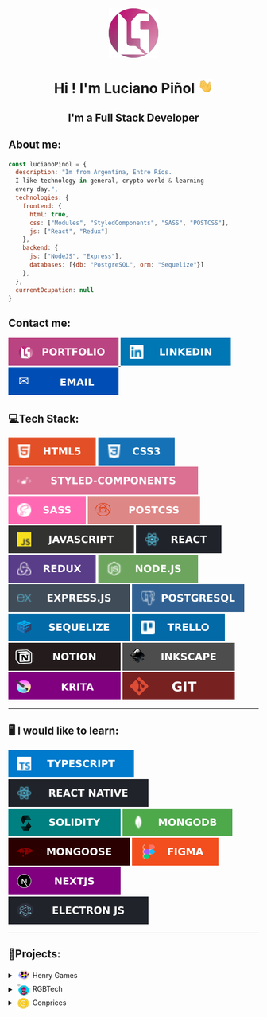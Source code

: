<div align='center'>
<img src='./assets/CircleLogo.png' width='100'/>
<h1>Hi ! I'm Luciano Piñol <img src='./assets/Hi.gif' width='30'/>
</h1>
<h2>I'm a Full Stack Developer</h2>
</div>

## About me:

```javascript
const lucianoPinol = {
  description: "Im from Argentina, Entre Ríos.
  I like technology in general, crypto world & learning
  every day.",
  technologies: {
    frontend: {
      html: true,
      css: ["Modules", "StyledComponents", "SASS", "POSTCSS"],
      js: ["React", "Redux"]
    },
    backend: {
      js: ["NodeJS", "Express"],
      databases: [{db: "PostgreSQL", orm: "Sequelize"}]
    },
  },
  currentOcupation: null
}
```

## Contact me:

<div>
<a href='https://www.lucianopinol.com' target='_blank'>
<img src='./assets/portfolio.svg'/>
</a>
<a href='https://www.linkedin.com/in/lucianopinol/' target='_blank'>
<img src='./assets/linkedin.svg'/>
</a>
<a href='mailto:dev@lucianopinol.com'>
<img src='./assets/email.svg'/>
</a>
</div>

## 💻Tech Stack:

<div>
<img src='./assets/html.svg'>
<img src='./assets/css.svg'>
<img src='./assets/styledcomponents.svg'>
<img src='./assets/sass.svg'>
<img src='./assets/postcss.svg'>
<img src='./assets/javascript.svg'>
<img src='./assets/react.svg'>
<img src='./assets/redux.svg'>
<img src='./assets/nodejs.svg'>
<img src='./assets/expressjs.svg'>
<img src='./assets/postgresql.svg'>
<img src='./assets/sequelize.svg'>
<img src='./assets/trello.svg'>
<img src='./assets/notion.svg'>
<img src='./assets/inkscape.svg'>
<img src='./assets/krita.svg'>
<img src='./assets/git.svg'>
</div>

---

## 🖥️ I would like to learn:

<div>
<img src='./assets/typescript.svg'>
<img src='./assets/reactnative.svg'>
<img src='./assets/solidity.svg'>
<img src='./assets/mongodb.svg'>
<img src='./assets/mongoose.svg'>
<img src='./assets/figma.svg'>
<img src='./assets/nextjs.svg'>
<img src='./assets/electronjs.svg'>
</div>

---

## 💼Projects:

<details>
  <summary><img align='center' src='./assets/logo5.png' width='30'/> Henry Games</summary>

# <img align='center' src='./assets/logo5.png' width='100'/> Henry Games

### Description:

Español: Pequeña aplicación para buscar y crear información sobre juegos, filtrar por nombre, valoración, género y orígen.

English: Small application to search and create game information, filter by name, rating, genre and origin.

- **Link Deploy**: <a href='https://henrygames.lucianopinol.com' target='_blank'>https://henrygames.lucianopinol.com</a>
- **Link Repository**: <a href='https://github.com/Luem2/pi-videogames' target='_blank'>https://github.com/Luem2/pi-videogames</a>
  <a href='https://henrygames.lucianopinol.com' target='_blank'>
  <img src='./assets/henrygames.png' >
  </a>

</details>

<details>
  <summary><img align='center' src='./assets/logo-dibujo-2.png' width='30'/> RGBTech</summary>

# <img align='center' src='./assets/logo-dibujo-2.png' width='100'/> RGBTech

### Description:

Español: E-commerce de productos tecnológicos, enfocado para los aficionados de la tecnología y a los gamers. Cuenta con panel de administrador, base de datos para usuarios, acceso con Google y mucho más.

English: E-commerce of technological products, focused on technology fans and gamers. It has an administrator panel, user database, access with Google and much more.

- **Link Deploy**: <a href='https://rgbtech.vercel.app/' target='_blank'>https://rgbtech.vercel.app/</a>
- **Link Repository**: <a href='https://github.com/RGBTech-PF/rgbtech' target='_blank'>https://github.com/RGBTech-PF/rgbtech</a>
  <a href='https://rgbtech.vercel.app/' target='_blank'>
  <img src='./assets/rgbtech.png' >
  </a>

</details>
<details>
  <summary><img align='center' src='./assets/coinprices.png' width='30'/> Conprices</summary>

# <img align='center' src='./assets/coinprices.png' width='100'/> Conprices

# Coming Soon...

</details>
